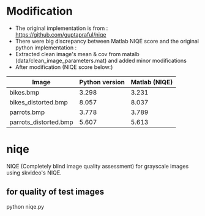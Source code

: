 # Modification
* The original implementation is from : https://github.com/guptapraful/niqe
* There were big discrepancy between Matlab NIQE score and the original python implementation :
* Extracted clean image's mean & cov from matalb (data/clean_image_parameters.mat) and added minor modifications
* After modification (NIQE score below:)

| Image                     | Python version | Matlab (NIQE) |
|---------------------------|----------------|---------------|
| bikes.bmp                  | 3.298          | 3.231         |
| bikes_distorted.bmp        | 8.057          | 8.037         |
| parrots.bmp                | 3.778          | 3.789         |
| parrots_distorted.bmp      | 5.607          | 5.613         |


# niqe
NIQE (Completely blind image quality assessment) for grayscale images using skvideo's NIQE.

## for quality of test images
python niqe.py 

